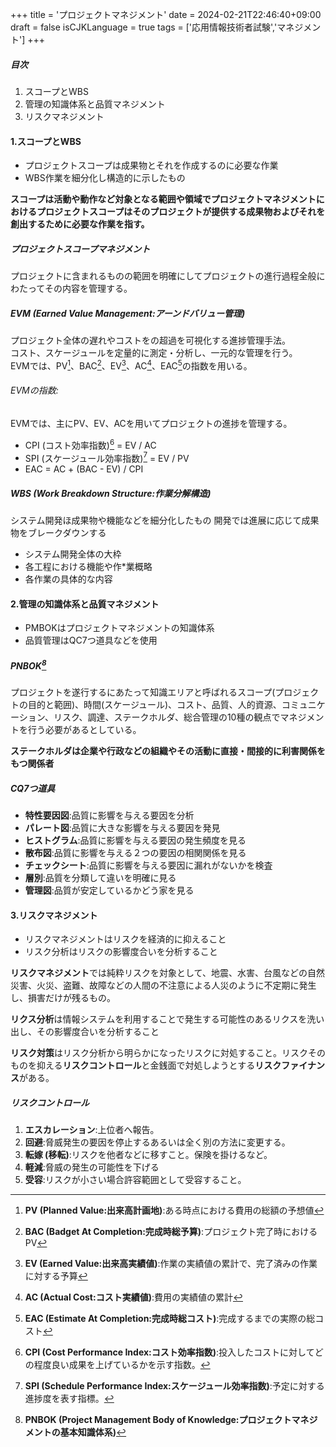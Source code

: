 +++
title = 'プロジェクトマネジメント'
date = 2024-02-21T22:46:40+09:00
draft = false
isCJKLanguage = true
tags = ['応用情報技術者試験','マネジメント']
+++

##### 目次
1. スコープとWBS
2. 管理の知識体系と品質マネジメント
3. リスクマネジメント
#### 1.スコープとWBS
* プロジェクトスコープは成果物とそれを作成するのに必要な作業
* WBS作業を細分化し構造的に示したもの

**スコープは活動や動作など対象となる範囲や領域でプロジェクトマネジメントにおけるプロジェクトスコープはそのプロジェクトが提供する成果物およびそれを創出するために必要な作業を指す。**

##### プロジェクトスコープマネジメント
プロジェクトに含まれるものの範囲を明確にしてプロジェクトの進行過程全般にわたってその内容を管理する。
##### EVM (Earned Value Management:アーンドバリュー管理)
プロジェクト全体の遅れやコストをの超過を可視化する進捗管理手法。  
コスト、スケージュールを定量的に測定・分析し、一元的な管理を行う。  
EVMでは、PV[^1]、BAC[^2]、EV[^3]、AC[^4]、EAC[^5]の指数を用いる。
###### EVMの指数:

EVMでは、主にPV、EV、ACを用いてプロジェクトの進捗を管理する。
- CPI (コスト効率指数)[^6] = EV / AC<br>
- SPI (スケージュール効率指数)[^7] = EV / PV
- EAC = AC + (BAC - EV) / CPI

##### WBS (Work Breakdown Structure:作業分解構造)
システム開発ほ成果物や機能などを細分化したもの
開発では進展に応じて成果物をブレークダウンする
* システム開発全体の大枠
* 各工程における機能や作*業概略
* 各作業の具体的な内容

#### 2.管理の知識体系と品質マネジメント
* PMBOKはプロジェクトマネジメントの知識体系
* 品質管理はQC7つ道具などを使用
##### PNBOK[^8]
プロジェクトを遂行するにあたって知識エリアと呼ばれるスコープ(プロジェクトの目的と範囲)、時間(スケージュール)、コスト、品質、人的資源、コミュニケーション、リスク、調達、ステークホルダ、総合管理の10種の観点でマネジメントを行う必要があるとしている。

**ステークホルダは企業や行政などの組織やその活動に直接・間接的に利害関係をもつ関係者**
##### CQ7つ道具
* **特性要因図**:品質に影響を与える要因を分析
* **パレート図**:品質に大きな影響を与える要因を発見
* **ヒストグラム**:品質に影響を与える要因の発生頻度を見る
* **散布図**:品質に影響を与える２つの要因の相関関係を見る
* **チェックシート**:品質に影響を与える要因に漏れがないかを検査
* **層別**:品質を分類して違いを明確に見る
* **管理図**:品質が安定しているかどう家を見る

#### 3.リスクマネジメント
* リスクマネジメントはリスクを経済的に抑えること
* リスク分析はリスクの影響度合いを分析すること

**リスクマネジメント**では純粋リスクを対象として、地震、水害、台風などの自然災害、火災、盗難、故障などの人間の不注意による人災のように不定期に発生し、損害だけが残るもの。  

**リクス分析**は情報システムを利用することで発生する可能性のあるリクスを洗い出し、その影響度合いを分析すること

**リスク対策**はリスク分析から明らかになったリスクに対処すること。リスクそのものを抑える**リスクコントロール**と金銭面で対処しようとする**リスクファイナンス**がある。

##### リスクコントロール
1. **エスカレーション**:上位者へ報告。
2. **回避**:脅威発生の要因を停止するあるいは全く別の方法に変更する。
3. **転嫁 (移転)**:リスクを他者などに移すこと。保険を掛けるなど。
4. **軽減**:脅威の発生の可能性を下げる
5. **受容**:リスクが小さい場合許容範囲として受容すること。

[^1]: **PV (Planned Value:出来高計画地)**:ある時点における費用の総額の予想値  
[^2]: **BAC (Badget At Completion:完成時総予算)**:プロジェクト完了時におけるPV
[^3]: **EV (Earned Value:出来高実績値)**:作業の実績値の累計で、完了済みの作業に対する予算
[^4]: **AC (Actual Cost:コスト実績値)**:費用の実績値の累計
[^5]: **EAC (Estimate At Completion:完成時総コスト)**:完成するまでの実際の総コスト
[^6]: **CPI (Cost Performance Index:コスト効率指数)**:投入したコストに対してどの程度良い成果を上げているかを示す指数。
[^7]: **SPI (Schedule Performance Index:スケージュール効率指数)**:予定に対する進捗度を表す指標。
[^8]: **PNBOK (Project Management Body of Knowledge:プロジェクトマネジメントの基本知識体系)**